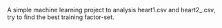 A simple machine learning project to analysis heart1.csv and heart2_.csv, try to find the best training factor-set.
